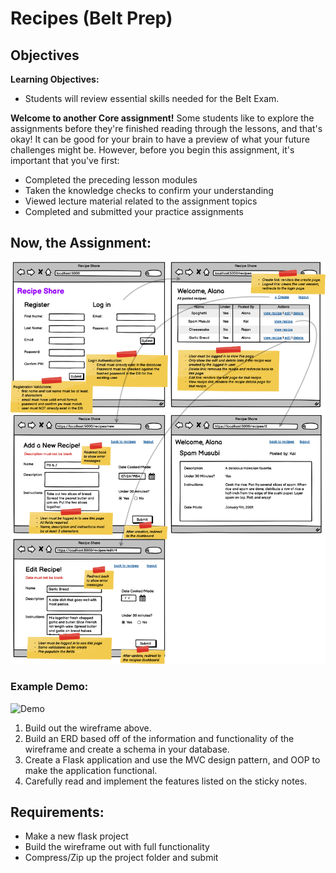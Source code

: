 # Recipes (Belt Prep)
## Objectives
**Learning Objectives:**

- Students will review essential skills needed for the Belt Exam.

**Welcome to another Core assignment!** Some students like to explore the assignments before they're finished reading through the lessons, and that's okay! It can be good for your brain to have a preview of what your future challenges might be. However, before you begin this assignment, it's important that you've first:

- Completed the preceding lesson modules
- Taken the knowledge checks to confirm your understanding
- Viewed lecture material related to the assignment topics
- Completed and submitted your practice assignments

## Now, the Assignment:

![Wireframe](Wireframe.png)

### Example Demo:

![Demo](demo.gif)

1. Build out the wireframe above.
2. Build an ERD based off of the information and functionality of the wireframe and create a schema in your database.
3. Create a Flask application and use the MVC design pattern, and OOP to make the application functional.
4. Carefully read and implement the features listed on the sticky notes.

## Requirements:

- Make a new flask project
- Build the wireframe out with full functionality
- Compress/Zip up the project folder and submit
